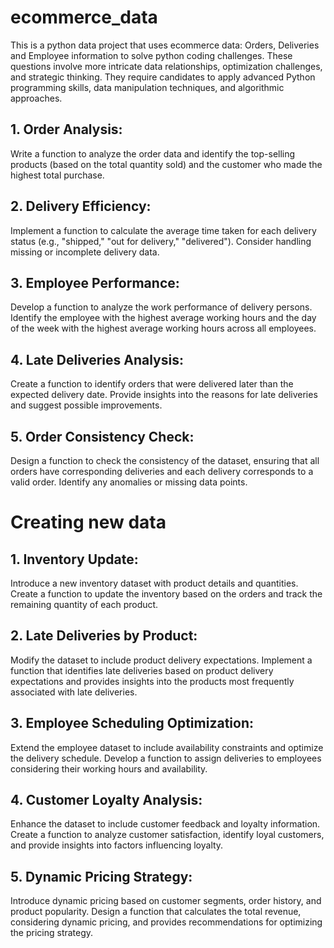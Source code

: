 # ecommerce_data
This is a python data project that uses ecommerce data: Orders, Deliveries and Employee information to solve python coding challenges. These questions involve more intricate data relationships, optimization challenges, and strategic thinking. They require candidates to apply advanced Python programming skills, data manipulation techniques, and algorithmic approaches.

## 1. Order Analysis:
Write a function to analyze the order data and identify the top-selling products (based on the total quantity sold) and the customer who made the highest total purchase.

## 2. Delivery Efficiency:
Implement a function to calculate the average time taken for each delivery status (e.g., "shipped," "out for delivery," "delivered"). Consider handling missing or incomplete delivery data.

## 3. Employee Performance:
Develop a function to analyze the work performance of delivery persons. Identify the employee with the highest average working hours and the day of the week with the highest average working hours across all employees.

## 4. Late Deliveries Analysis:
Create a function to identify orders that were delivered later than the expected delivery date. Provide insights into the reasons for late deliveries and suggest possible improvements.

## 5. Order Consistency Check:
Design a function to check the consistency of the dataset, ensuring that all orders have corresponding deliveries and each delivery corresponds to a valid order. Identify any anomalies or missing data points.

# Creating new data

## 1. Inventory Update:
Introduce a new inventory dataset with product details and quantities. Create a function to update the inventory based on the orders and track the remaining quantity of each product.

## 2. Late Deliveries by Product:
Modify the dataset to include product delivery expectations. Implement a function that identifies late deliveries based on product delivery expectations and provides insights into the products most frequently associated with late deliveries.

## 3. Employee Scheduling Optimization:
Extend the employee dataset to include availability constraints and optimize the delivery schedule. Develop a function to assign deliveries to employees considering their working hours and availability.

## 4. Customer Loyalty Analysis:
Enhance the dataset to include customer feedback and loyalty information. Create a function to analyze customer satisfaction, identify loyal customers, and provide insights into factors influencing loyalty.

## 5. Dynamic Pricing Strategy:
Introduce dynamic pricing based on customer segments, order history, and product popularity. Design a function that calculates the total revenue, considering dynamic pricing, and provides recommendations for optimizing the pricing strategy.



